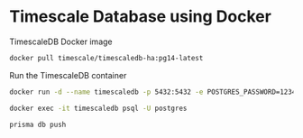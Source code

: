 # Timescale Database using Docker

TimescaleDB Docker image

```bash
docker pull timescale/timescaledb-ha:pg14-latest
```

Run the TimescaleDB container

```bash
docker run -d --name timescaledb -p 5432:5432 -e POSTGRES_PASSWORD=123456 timescale/timescaledb-ha:pg14-latest
```

```bash
docker exec -it timescaledb psql -U postgres
```

```bash
prisma db push
```
